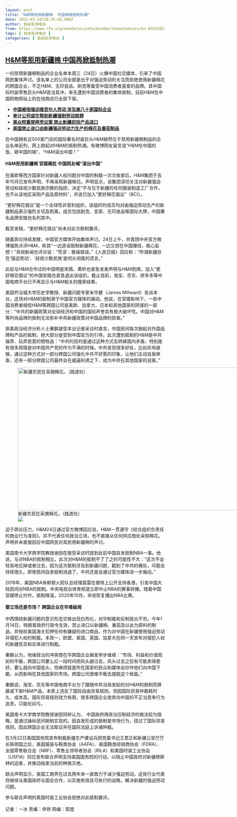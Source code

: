 ```yaml
---
layout: post
title: "H&M等拒用新疆棉  中国再掀抵制热潮"
date: 2021-03-24T20:35:03.000Z
author: 自由亚洲电台
from: https://www.rfa.org/mandarin/yataibaodao/shaoshuminzu/bx-03242021141346.html
tags: [ 自由亚洲电台 ]
categories: [ 自由亚洲电台 ]
---
```

<!--1616618103000-->
[H&M等拒用新疆棉  中国再掀抵制热潮](https://www.rfa.org/mandarin/yataibaodao/shaoshuminzu/bx-03242021141346.html)
------

<div>
<p>一份禁用新疆棉制品的企业名单本周三（24日）火爆中国社交媒体，引来了中国网民集体声讨。该名单上的公司全部是出于对强迫劳动的关注而拒绝使用新疆棉花的跨国企业，不乏H&amp;M、无印良品、耐克等备受中国消费者喜爱的品牌。其中国际时装零售巨头H&amp;M首当其冲，率先遭到中国消费者的集体抵制，目前H&amp;M在中国购物网站上的在线商店已全部下架。</p><ul><li><a href="https://www.rfa.org/mandarin/yataibaodao/shaoshuminzu/gf2-03022020085401.html"><strong>中国被指强迫维吾尔人劳动 涉及逾八十家国际企业</strong></a></li><li><strong><a href="https://www.rfa.org/mandarin/yataibaodao/shaoshuminzu/cc-03122020154817.html">审计公司或在帮助新疆强制劳动脱罪</a></strong></li><li><strong><a href="https://www.rfa.org/mandarin/Xinwen/5-02192021100305.html">美众院重提两党议案 禁止新疆奴役产品进口</a></strong></li><li><strong><a href="https://www.rfa.org/mandarin/yataibaodao/shaoshuminzu/jt-01142021101536.html">美国禁止进口由新疆强迫劳动力生产的棉花及番茄制品</a></strong></li></ul><p>在中国拥有近500家门店的国际著名时装巨头H&amp;M赫然位于禁用新疆棉制品的企业名单前列，网上掀起对H&amp;M的抵制热潮。有微博网友留言说“H&amp;M吃中国的饭，砸中国的锅”、“H&amp;M滚出中国！”<br/><br/><strong>H&amp;M拒用新疆棉 官媒痛批 中国网友喊“滚出中国”</strong><br/><br/>在美欧等西方国家针对新疆人权问题对中国的制裁一次次收紧后，H&amp;M集团于去年10月已发布声明，不再采购新疆棉花。声明显示，该集团深切关注对新疆强迫劳动和歧视少数民族宗教的指控，决定“不与位于新疆的任何服装制造工厂合作，也不从该地区采购产品及原材料”，并说已加入“更好棉花倡议”（BCI）。</p><p>“更好棉花倡议”是一个全球性非营利组织，该组织的成员均对由强迫劳动生产的新疆制品表示强烈关切及割离。成员包括耐克、宜家、无印良品等国际大牌，中国著名品牌安踏也名列其中。</p><p>截至发稿，“更好棉花倡议”尚未对此次抵制置评。</p><p>随着舆论持续发酵，中国官方媒体开始集体声讨。24日上午，共青团中央官方微博强势点评H&amp;M，称其“一边造谣抵制新疆棉花，一边又想在中国赚钱，痴心妄想！”央视新闻也评论说：“荒谬：极端错误。”《人民日报》回应称：“所谓新疆存在‘强迫劳动’、‘歧视少数民族’是彻头彻尾的谎言。”</p><p>此前与H&amp;M合作过的中国明星宋茜、黄轩也紧急发表声明与H&amp;M割席。加入“更好棉花倡议”的中国安踏也紧急退出该组织。截止目前，淘宝、京东、拼多多等中国电商平台已不再显示与H&amp;M相关的搜索结果。</p><p>美国乔治城大学历史学教授、新疆问题专家米华健（James Millward）告诉本台，这场对H&amp;M的抵制源于中国官方媒体的煽动。他说，在官媒影响下，一些中国消费者相信H&amp;M等跨国公司是美欧、加拿大、日本和其他国家的阴谋的一部分：“中共的新疆政策对全球经济和中国的国际声誉具有极大破坏性。中国对H&amp;M等时尚品牌的抵制无法弥补中共新疆政策对中国品牌的损害。”</p><p>旅美政治经济分析人士秦鹏接受本台记者采访时直言，中国民间每次掀起对外国品牌和产品的抵制，绝大部分是受到中国官方的引导。此次遭到抵制的H&amp;M是中共操弄、玩弄民意的牺牲品：“中共的目的是通过这种方式去转嫁国内矛盾，特别是有很多舆情是对中国共产党的作为不满的时候。中共发现很多好处，比如杀鸡骇猴，通过这种方式对一部分跨国公司强化中共不好惹的印象，让他们主动自我审查，还有一部分跨国公司最终会在威逼利诱之下，成为中共在其他国家的说客。”</p><p><figure class="image-richtext image-inline captioned" style="width:800px;"><img alt="新疆农民在采摘棉花。（路透社）" height="450" src="https://www.rfa.org/mandarin/yataibaodao/shaoshuminzu/bx-03242021141346.html/2020-04-23t082902z_1_lynxnpeg3m0m9_rtroptp_3_commodities-summit.jpg/@@images/261b14c2-d42a-4959-8834-627f731ec831.jpeg" title="1" width="800"/><figcaption class="image-caption">新疆农民在采摘棉花。（路透社）</figcaption><small></small><div id="zoomattribute"><a data-caption="新疆农民在采摘棉花。（路透社）" data-fancybox="" href="https://www.rfa.org/mandarin/yataibaodao/shaoshuminzu/bx-03242021141346.html/2020-04-23t082902z_1_lynxnpeg3m0m9_rtroptp_3_commodities-summit.jpg" id="single_image" title="新疆农民在采摘棉花。（路透社）"><img src="/++plone++rfa-resources/img/icon-zoom.png"/></a></div></figure></p><p>迫于舆论压力，H&amp;M24日通过官方微博回应说，H&amp;M一贯遵守《经合组织负责任的商业行为准则》，并不代表任何政治立场，也不直接从任何供应商处采购棉花。声明并未直接回应中国网民对其拒用新疆棉的声讨。</p><p>美国南卡大学商学院教授谢田在接受采访时提到此前中国自发抵制NBA一事。他说，与对NBA的抵制相比，此次对H&amp;M的抵制不了了之的可能性不大：“这次不会轻易地忘掉或者过去，因为这次抵制涉及到新疆问题，戳到了中共的痛处，可能会持续很久。即使民间自发抵制消退了，中共还是会通过官方媒体进一步煽动。”</p><p>2019年，美国NBA休斯顿火箭队总经理莫雷在推特上公开支持香港，引发中国大陆民间对NBA的抵制。中央电视台体育频道立即中止NBA的赛事转播。随着中国官媒停止炒作，抵制降温，2020年10月，央视恢复播出NBA比赛。<br/><br/><strong>要立场还是市场？ 跨国企业在华难破局</strong><br/><br/>中西围绕新疆问题的意识形态交锋出现白热化，对华制裁和反制层出不穷。今年1月14日，特朗普政府行政令生效，禁止进口以新疆棉、番茄及以此为原料的制品，并授权美国海关扣押任何有嫌疑的进口商品，作为对中国在新疆使用强迫劳动并侵犯人权的制裁。本周一，欧盟、美国、英国、加拿大在同一天宣布对侵犯人权的新疆官员和实体进行制裁。</p><p>秦鹏认为，地缘政治的冲突使在华跨国企业越发举步维艰：“市场、利益和价值观如何平衡，跨国公司要么扛一段时间把风头避过去，风头过去之后有可能卖得更好。要么就向中国低头，但麻烦就是所在国家的民众和媒体会炒作他们向中国下跪，从而影响在其他国家的市场。跨国公司很难平衡去摆脱这个局面。”</p><p>秦鹏说，淘宝、京东等中国电商平台为了跟随中共当局发起的对H&amp;M的抵制而屏蔽或下架H&amp;M产品，本质上违反了国际自由贸易规则。但因国际贸易仲裁耗时久、成本高，国际贸易规则效力有限，很多跨国企业放弃向中国的不正当竞争行为追责，只能吃闷亏。</p><p>美国南卡大学商学院教授谢田同样认为， 中国政府用政治压制经济的做法较为隐晦，是通过操纵民间抵制实现的。因自发形成的抵制是市场行为，绕过了国际贸易规则，因此跨国企业无法取证并在国际法庭上诉诸仲裁。</p><p>在3月22日美国国务院宣布制裁新疆生产建设兵团党委书记王君正和新疆公安厅厅长陈明国之后，美国服装与鞋类协会（AAFA）、美国鞋类经销商协会（FDRA）、全国零售联合会（NRF）、零售业领导者协会（RILA）和美国时装工业协会（USFIA）同日发布联合声明支持美国国务院的行动，以阻止中国政府对新疆穆斯林的迫害，并推动结束当前的种族灭绝。</p><p>联合声明显示，美国工商界在过去两年来一直致力于减少强迫劳动。这些行业代表将继续与美国政府与国会合作，以实施有效且可执行的战略，解决新疆的强迫劳动问题。</p><p>参与联合声明的美国时装工业协会拒绝对此抵制置评。<br/><br/>记者：一冰 责编：申铧 网编：郭度</p><p></p>
</div>
